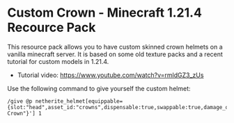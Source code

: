 # Custom Crown - Minecraft 1.21.4 Recource Pack

This resource pack allows you to have custom skinned crown helmets on a vanilla minecraft server. It is based on some old texture packs and a recent tutorial for custom models in 1.21.4.

* Tutorial video: https://www.youtube.com/watch?v=rmldGZ3_zUs

Use the following command to give yourself the custom helmet:

    /give @p netherite_helmet[equippable={slot:"head",asset_id:"crowns",dispensable:true,swappable:true,damage_on_hurt:false},minecraft:item_model=golden_crown,item_name='{"bold":true,"color":"yellow","text":"Builder\'s Crown"}'] 1

